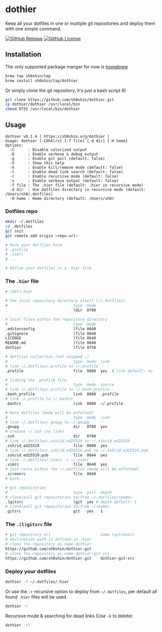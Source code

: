 # dothier
Keep all your dotfiles in one or multiple git repositories and deploy them with
one simple command.

[![GitHub Release](https://img.shields.io/github/v/release/sh0shin/dothier)](https://github.com/sh0shin/dothier/releases)
[![GitHub License](https://img.shields.io/github/license/sh0shin/dothier)](https://github.com/sh0shin/dothier/blob/master/LICENSE)

## Installation
The only supported package manger for now is [homebrew](https://brew.sh)
```sh
brew tap sh0shin/tap
brew install sh0shin/tap/dothier
```

Or simply clone the git repository, it's just a bash script 8)
```sh
git clone https://github.com/sh0shin/dothier.git
cp dothier/dothier /usr/local/bin
chmod 0755 /usr/local/bin/dothier
```

## Usage
```
dothier v0.1.4 ( https://sh0shin.org/dothier )
Usage: dothier [-CDhklrv] [-f file] [-d dir] [-H home]
Options:
  -C      : Disable colorized output
  -D      : Enable verbose & debug output
  -g      : Enable git pull (default: false)
  -h      : Show this help
  -k      : Enable kill/remove mode (default: false)
  -l      : Enable dead link search (default: false)
  -r      : Enable recursive mode (default: false)
  -v      : Enable verbose output (default: false)
  -f file : The .hier file (default: .hier in recursive mode)
  -d dir  : Use dotfiles directory in recursive mode (default: /Users/sh0/.dotfiles)
  -H home : Home directory (default: /Users/sh0)
```

### Dotfiles repo
```sh
mkdir ~/.dotfiles
cd .dotfiles
git init
git remote add origin <repo.url>

# Move your dotfiles here
# .profile
# .vimrc
# ...

# Define your dotfiles in a .hier file
```

### The `.hier` file
```sh
# (dot).hier

# the local repository directory itself (~/.dotfiles)
#                             type  mode
.                             ldir  0700

# local files within the repository directory
#                             type  mode
.editorconfig                 lfile 0640
.gitignore                    lfile 0640
LICENSE                       lfile 0640
README.md                     lfile 0640
dothier                       lfile 0750

# dotfiles collection (not shipped ;)
#                             type  mode  link
# link ~/.dotfiles/.profile to ~/.profile
.profile                      file  0600  yes  # link default: no

# linking the .profile file
#                             type  mode  source
# link ~/.dotfiles/.profile to ~/.bash_profile
.bash_profile                 link  0600  .profile
# link ~/.profile to ~/.bashrc
.bashrc                       link  0600  ~/.profile

# more dotfiles (mode will be enforced)
#                             type  mode  link
# link ~/.dotfiles/.gnupg to ~/.gnupg
.gnupg                        dir   0700  yes
# creates ~/.ssh (no link)
.ssh                          dir   0700
# link ~/.dotfiles/.ssh/id_ed25519 to ~/.ssh/id_ed25519
.ssh/id_ed25519               file  0600  yes
# link ~/.dotfiles/.ssh/id_ed25519.pub to ~/.ssh/id_ed25519.pub
.ssh/id_ed25519.pub           file  0644  yes
# link ~/.dotfiles/.vimrc -> ~/.vimrc
.vimrc                        file  0640  yes
# just rests within the ~/.dotfiles (mode will be enforced)
.screenrc                     file  0640
# more...

# git repositories
#                             type  pull  depth
# clone/pull git repositories to/from ~/.dotfiles/<name>
.lgitsrc                      lgit  yes # depth default: 1
# clone/pull git repositories to/from ~/<name>
.gitsrc                       git   yes   1
```

### The `.(l)gitsrc` file
```sh
# git repository url                      name (optional)
# destination path is defined in .hier
# clone the repository as name dothier
https://github.com/sh0shin/dothier.git
# clone the repository as name dothier-git-src
https://github.com/sh0shin/dothier.git    dothier-git-src
```

### Deploy your dotfiles
```sh
dothier -f ~/.dotfiles/.hier
```
Or use the `-r` recursive option to deploy from `~/.dotfiles`, per default all
found `.hier` files will be used.
```sh
dothier -r
```

Recursive mode & searching for dead links (Use `-k` to delete)
```sh
dothier -rl
```
